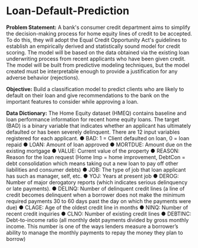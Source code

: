 # Loan-Default-Prediction
**Problem Statement:** A bank's consumer credit department aims to simplify the decision-making process for home equity lines of credit to be accepted. To do this, they will adopt the Equal Credit Opportunity Act's guidelines to establish an empirically derived and statistically sound model for credit scoring. The model will be based on the data obtained via the existing loan underwriting process from recent applicants who have been given credit. The model will be built from predictive modeling techniques, but the model created must be interpretable enough to provide a justification for any adverse behavior (rejections).

**Objective:** Build a classification model to predict clients who are likely to default on their loan and give recommendations to the bank on the important features to consider while approving a loan.

**Data Dictionary:** The Home Equity dataset (HMEQ) contains baseline and loan performance information for recent home equity loans. The target (BAD) is a binary variable that indicates whether an applicant has ultimately defaulted or has been severely delinquent. There are 12 input variables registered for each applicant. ● BAD: 1 = Client defaulted on loan, 0 = loan repaid ● LOAN: Amount of loan approved ● MORTDUE: Amount due on the existing mortgage ● VALUE: Current value of the property ● REASON: Reason for the loan request (Home Imp = home improvement, DebtCon = debt consolidation which means taking out a new loan to pay off other liabilities and consumer debts) ● JOB: The type of job that loan applicant has such as manager, self, etc. ● YOJ: Years at present job ● DEROG: Number of major derogatory reports (which indicates serious delinquency or late payments). ● DELINQ: Number of delinquent credit lines (a line of credit becomes delinquent when a borrower does not make the minimum required payments 30 to 60 days past the day on which the payments were due) ● CLAGE: Age of the oldest credit line in months ● NINQ: Number of recent credit inquiries ● CLNO: Number of existing credit lines ● DEBTINC: Debt-to-income ratio (all monthly debt payments divided by gross monthly income. This number is one of the ways lenders measure a borrower’s ability to manage the monthly payments to repay the money they plan to borrow)
